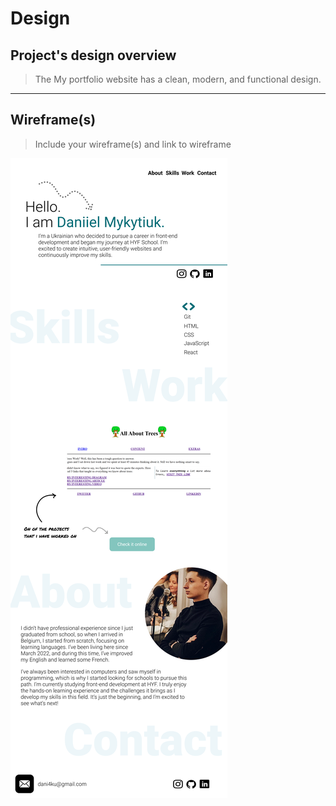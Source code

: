 # Design

## Project's design overview

> The My portfolio website has a clean, modern, and functional design.

---

## Wireframe(s)

> Include your wireframe(s) and link to wireframe

![My portfolio design](./design.png)
